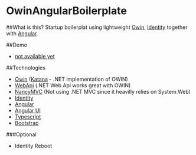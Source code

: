 OwinAngularBoilerplate
======================


##What is this?
Startup boilerplat using lightweight [Owin](http://owin.org/), [Identity](http://www.asp.net/identity) together with [Angular](https://angularjs.org/). 

##Demo
* [not available yet]()

##Technologies
* [Owin](http://owin.org/) ([Katana](https://katanaproject.codeplex.com/) - .NET implementation of OWIN)
* [WebApi](http://www.asp.net/web-api) (.NET Web Api works great with OWIN)
* [NancyMVC](http://nancyfx.org/) (Not using .NET MVC since it heavilly relies on System.Web)
* [Identity](http://www.asp.net/identity)
* [Angular](https://angularjs.org/)
* [Angular UI](http://angular-ui.github.io/)
* [Typescript](http://typescript.codeplex.com/)
* [Bootstrap](http://getbootstrap.com/)

###Optional 
* Identity Reboot


